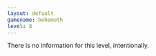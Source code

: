 ```yaml
---
layout: default
gamename: behemoth
level: 8
---
```

There is no information for this level, intentionally.
